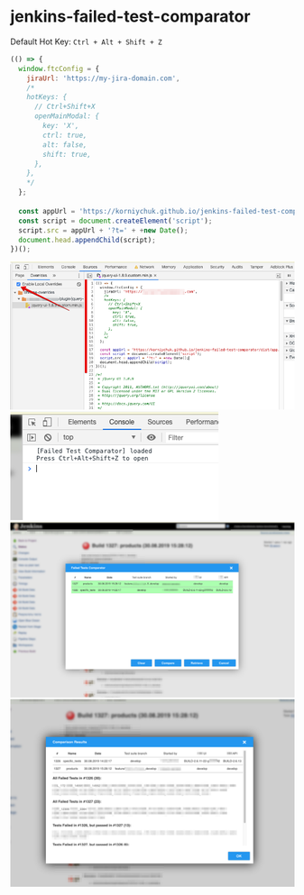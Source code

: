 # jenkins-failed-test-comparator

Default Hot Key: `Ctrl + Alt + Shift + Z` 

```javascript
(() => {
  window.ftcConfig = {
    jiraUrl: 'https://my-jira-domain.com',
    /*
    hotKeys: {
      // Ctrl+Shift+X
      openMainModal: {
        key: 'X',
        ctrl: true,
        alt: false,
        shift: true,  
      },
    },
    */
  };
  
  const appUrl = 'https://korniychuk.github.io/jenkins-failed-test-comparator/dist/app.js';
  const script = document.createElement('script');
  script.src = appUrl + '?t=' + +new Date();
  document.head.appendChild(script);
})();
```

![How To Setup](images/1-overrides.png)
![Loaded](images/2-loaded.png)
![Example 1](images/3-example.png)
![Example 2](images/4-example.png)
